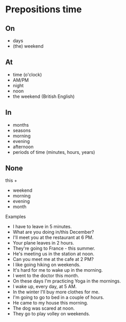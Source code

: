 # Prepositions time

## On

- days
- (the) weekend

## At

- time (o'clock)
- AM/PM
- night
- noon
- the weekend (British English)

## In

- months
- seasons
- morning
- evening
- afternoon
- periods of time (minutes, hours, years)

## None

this +

- weekend
- morning
- evening
- month

Examples

- I have to leave in 5 minutes.
- What are you doing in/this December?
- I'll meet you at the restaurant at 6 PM.
- Your plane leaves in 2 hours.
- They're going to France - this summer.
- He's meeting us in the station at noon.
- Can you meet me at the cafe at 2 PM?
- I like going hiking on weekends.
- It's hard for me to wake up in the morning.
- I went to the doctor this month.
- On these days I'm practicing Yoga in the mornings.
- I wake up, every day, at 5 AM.
- In the winter I'll buy more clothes for me.
- I'm going to go to bed in a couple of hours.
- He came to my house this morning.
- The dog was scared at noon.
- They go to play volley on weekends.
